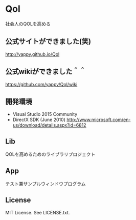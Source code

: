 # Qol
社会人のQOLを高める

## 公式サイトができました(笑)
http://yappy.github.io/Qol

## 公式wikiができました＾＾
https://github.com/yappy/Qol/wiki


## 開発環境
* Visual Studio 2015 Community
* DirectX SDK (June 2010)
http://www.microsoft.com/en-us/download/details.aspx?id=6812


## Lib
QOLを高めるためのライブラリプロジェクト

## App
テスト兼サンプルウィンドウプログラム

## License
MIT License.
See LICENSE.txt.
